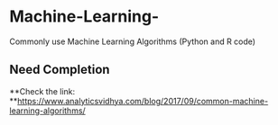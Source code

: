 # Machine-Learning-
Commonly use Machine Learning Algorithms (Python and R code) 

## Need Completion

**Check the link: **<https://www.analyticsvidhya.com/blog/2017/09/common-machine-learning-algorithms/>
